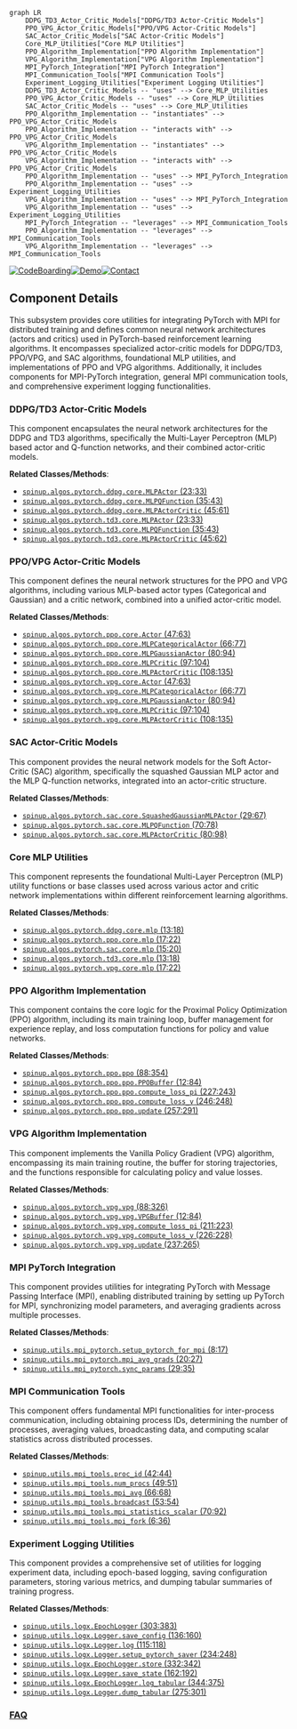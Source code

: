 ```mermaid
graph LR
    DDPG_TD3_Actor_Critic_Models["DDPG/TD3 Actor-Critic Models"]
    PPO_VPG_Actor_Critic_Models["PPO/VPG Actor-Critic Models"]
    SAC_Actor_Critic_Models["SAC Actor-Critic Models"]
    Core_MLP_Utilities["Core MLP Utilities"]
    PPO_Algorithm_Implementation["PPO Algorithm Implementation"]
    VPG_Algorithm_Implementation["VPG Algorithm Implementation"]
    MPI_PyTorch_Integration["MPI PyTorch Integration"]
    MPI_Communication_Tools["MPI Communication Tools"]
    Experiment_Logging_Utilities["Experiment Logging Utilities"]
    DDPG_TD3_Actor_Critic_Models -- "uses" --> Core_MLP_Utilities
    PPO_VPG_Actor_Critic_Models -- "uses" --> Core_MLP_Utilities
    SAC_Actor_Critic_Models -- "uses" --> Core_MLP_Utilities
    PPO_Algorithm_Implementation -- "instantiates" --> PPO_VPG_Actor_Critic_Models
    PPO_Algorithm_Implementation -- "interacts with" --> PPO_VPG_Actor_Critic_Models
    VPG_Algorithm_Implementation -- "instantiates" --> PPO_VPG_Actor_Critic_Models
    VPG_Algorithm_Implementation -- "interacts with" --> PPO_VPG_Actor_Critic_Models
    PPO_Algorithm_Implementation -- "uses" --> MPI_PyTorch_Integration
    PPO_Algorithm_Implementation -- "uses" --> Experiment_Logging_Utilities
    VPG_Algorithm_Implementation -- "uses" --> MPI_PyTorch_Integration
    VPG_Algorithm_Implementation -- "uses" --> Experiment_Logging_Utilities
    MPI_PyTorch_Integration -- "leverages" --> MPI_Communication_Tools
    PPO_Algorithm_Implementation -- "leverages" --> MPI_Communication_Tools
    VPG_Algorithm_Implementation -- "leverages" --> MPI_Communication_Tools
```
[![CodeBoarding](https://img.shields.io/badge/Generated%20by-CodeBoarding-9cf?style=flat-square)](https://github.com/CodeBoarding/GeneratedOnBoardings)[![Demo](https://img.shields.io/badge/Try%20our-Demo-blue?style=flat-square)](https://www.codeboarding.org/demo)[![Contact](https://img.shields.io/badge/Contact%20us%20-%20contact@codeboarding.org-lightgrey?style=flat-square)](mailto:contact@codeboarding.org)

## Component Details

This subsystem provides core utilities for integrating PyTorch with MPI for distributed training and defines common neural network architectures (actors and critics) used in PyTorch-based reinforcement learning algorithms. It encompasses specialized actor-critic models for DDPG/TD3, PPO/VPG, and SAC algorithms, foundational MLP utilities, and implementations of PPO and VPG algorithms. Additionally, it includes components for MPI-PyTorch integration, general MPI communication tools, and comprehensive experiment logging functionalities.

### DDPG/TD3 Actor-Critic Models
This component encapsulates the neural network architectures for the DDPG and TD3 algorithms, specifically the Multi-Layer Perceptron (MLP) based actor and Q-function networks, and their combined actor-critic models.


**Related Classes/Methods**:

- <a href="https://github.com/openai/spinningup/blob/master/spinup/algos/pytorch/ddpg/core.py#L23-L33" target="_blank" rel="noopener noreferrer">`spinup.algos.pytorch.ddpg.core.MLPActor` (23:33)</a>
- <a href="https://github.com/openai/spinningup/blob/master/spinup/algos/pytorch/ddpg/core.py#L35-L43" target="_blank" rel="noopener noreferrer">`spinup.algos.pytorch.ddpg.core.MLPQFunction` (35:43)</a>
- <a href="https://github.com/openai/spinningup/blob/master/spinup/algos/pytorch/ddpg/core.py#L45-L61" target="_blank" rel="noopener noreferrer">`spinup.algos.pytorch.ddpg.core.MLPActorCritic` (45:61)</a>
- <a href="https://github.com/openai/spinningup/blob/master/spinup/algos/pytorch/td3/core.py#L23-L33" target="_blank" rel="noopener noreferrer">`spinup.algos.pytorch.td3.core.MLPActor` (23:33)</a>
- <a href="https://github.com/openai/spinningup/blob/master/spinup/algos/pytorch/td3/core.py#L35-L43" target="_blank" rel="noopener noreferrer">`spinup.algos.pytorch.td3.core.MLPQFunction` (35:43)</a>
- <a href="https://github.com/openai/spinningup/blob/master/spinup/algos/pytorch/td3/core.py#L45-L62" target="_blank" rel="noopener noreferrer">`spinup.algos.pytorch.td3.core.MLPActorCritic` (45:62)</a>


### PPO/VPG Actor-Critic Models
This component defines the neural network structures for the PPO and VPG algorithms, including various MLP-based actor types (Categorical and Gaussian) and a critic network, combined into a unified actor-critic model.


**Related Classes/Methods**:

- <a href="https://github.com/openai/spinningup/blob/master/spinup/algos/pytorch/ppo/core.py#L47-L63" target="_blank" rel="noopener noreferrer">`spinup.algos.pytorch.ppo.core.Actor` (47:63)</a>
- <a href="https://github.com/openai/spinningup/blob/master/spinup/algos/pytorch/ppo/core.py#L66-L77" target="_blank" rel="noopener noreferrer">`spinup.algos.pytorch.ppo.core.MLPCategoricalActor` (66:77)</a>
- <a href="https://github.com/openai/spinningup/blob/master/spinup/algos/pytorch/ppo/core.py#L80-L94" target="_blank" rel="noopener noreferrer">`spinup.algos.pytorch.ppo.core.MLPGaussianActor` (80:94)</a>
- <a href="https://github.com/openai/spinningup/blob/master/spinup/algos/pytorch/ppo/core.py#L97-L104" target="_blank" rel="noopener noreferrer">`spinup.algos.pytorch.ppo.core.MLPCritic` (97:104)</a>
- <a href="https://github.com/openai/spinningup/blob/master/spinup/algos/pytorch/ppo/core.py#L108-L135" target="_blank" rel="noopener noreferrer">`spinup.algos.pytorch.ppo.core.MLPActorCritic` (108:135)</a>
- <a href="https://github.com/openai/spinningup/blob/master/spinup/algos/pytorch/vpg/core.py#L47-L63" target="_blank" rel="noopener noreferrer">`spinup.algos.pytorch.vpg.core.Actor` (47:63)</a>
- <a href="https://github.com/openai/spinningup/blob/master/spinup/algos/pytorch/vpg/core.py#L66-L77" target="_blank" rel="noopener noreferrer">`spinup.algos.pytorch.vpg.core.MLPCategoricalActor` (66:77)</a>
- <a href="https://github.com/openai/spinningup/blob/master/spinup/algos/pytorch/vpg/core.py#L80-L94" target="_blank" rel="noopener noreferrer">`spinup.algos.pytorch.vpg.core.MLPGaussianActor` (80:94)</a>
- <a href="https://github.com/openai/spinningup/blob/master/spinup/algos/pytorch/vpg/core.py#L97-L104" target="_blank" rel="noopener noreferrer">`spinup.algos.pytorch.vpg.core.MLPCritic` (97:104)</a>
- <a href="https://github.com/openai/spinningup/blob/master/spinup/algos/pytorch/vpg/core.py#L108-L135" target="_blank" rel="noopener noreferrer">`spinup.algos.pytorch.vpg.core.MLPActorCritic` (108:135)</a>


### SAC Actor-Critic Models
This component provides the neural network models for the Soft Actor-Critic (SAC) algorithm, specifically the squashed Gaussian MLP actor and the MLP Q-function networks, integrated into an actor-critic structure.


**Related Classes/Methods**:

- <a href="https://github.com/openai/spinningup/blob/master/spinup/algos/pytorch/sac/core.py#L29-L67" target="_blank" rel="noopener noreferrer">`spinup.algos.pytorch.sac.core.SquashedGaussianMLPActor` (29:67)</a>
- <a href="https://github.com/openai/spinningup/blob/master/spinup/algos/pytorch/sac/core.py#L70-L78" target="_blank" rel="noopener noreferrer">`spinup.algos.pytorch.sac.core.MLPQFunction` (70:78)</a>
- <a href="https://github.com/openai/spinningup/blob/master/spinup/algos/pytorch/sac/core.py#L80-L98" target="_blank" rel="noopener noreferrer">`spinup.algos.pytorch.sac.core.MLPActorCritic` (80:98)</a>


### Core MLP Utilities
This component represents the foundational Multi-Layer Perceptron (MLP) utility functions or base classes used across various actor and critic network implementations within different reinforcement learning algorithms.


**Related Classes/Methods**:

- <a href="https://github.com/openai/spinningup/blob/master/spinup/algos/pytorch/ddpg/core.py#L13-L18" target="_blank" rel="noopener noreferrer">`spinup.algos.pytorch.ddpg.core.mlp` (13:18)</a>
- <a href="https://github.com/openai/spinningup/blob/master/spinup/algos/pytorch/ppo/core.py#L17-L22" target="_blank" rel="noopener noreferrer">`spinup.algos.pytorch.ppo.core.mlp` (17:22)</a>
- <a href="https://github.com/openai/spinningup/blob/master/spinup/algos/pytorch/sac/core.py#L15-L20" target="_blank" rel="noopener noreferrer">`spinup.algos.pytorch.sac.core.mlp` (15:20)</a>
- <a href="https://github.com/openai/spinningup/blob/master/spinup/algos/pytorch/td3/core.py#L13-L18" target="_blank" rel="noopener noreferrer">`spinup.algos.pytorch.td3.core.mlp` (13:18)</a>
- <a href="https://github.com/openai/spinningup/blob/master/spinup/algos/pytorch/vpg/core.py#L17-L22" target="_blank" rel="noopener noreferrer">`spinup.algos.pytorch.vpg.core.mlp` (17:22)</a>


### PPO Algorithm Implementation
This component contains the core logic for the Proximal Policy Optimization (PPO) algorithm, including its main training loop, buffer management for experience replay, and loss computation functions for policy and value networks.


**Related Classes/Methods**:

- <a href="https://github.com/openai/spinningup/blob/master/spinup/algos/pytorch/ppo/ppo.py#L88-L354" target="_blank" rel="noopener noreferrer">`spinup.algos.pytorch.ppo.ppo` (88:354)</a>
- <a href="https://github.com/openai/spinningup/blob/master/spinup/algos/pytorch/ppo/ppo.py#L12-L84" target="_blank" rel="noopener noreferrer">`spinup.algos.pytorch.ppo.ppo.PPOBuffer` (12:84)</a>
- <a href="https://github.com/openai/spinningup/blob/master/spinup/algos/pytorch/ppo/ppo.py#L227-L243" target="_blank" rel="noopener noreferrer">`spinup.algos.pytorch.ppo.ppo.compute_loss_pi` (227:243)</a>
- <a href="https://github.com/openai/spinningup/blob/master/spinup/algos/pytorch/ppo/ppo.py#L246-L248" target="_blank" rel="noopener noreferrer">`spinup.algos.pytorch.ppo.ppo.compute_loss_v` (246:248)</a>
- <a href="https://github.com/openai/spinningup/blob/master/spinup/algos/pytorch/ppo/ppo.py#L257-L291" target="_blank" rel="noopener noreferrer">`spinup.algos.pytorch.ppo.ppo.update` (257:291)</a>


### VPG Algorithm Implementation
This component implements the Vanilla Policy Gradient (VPG) algorithm, encompassing its main training routine, the buffer for storing trajectories, and the functions responsible for calculating policy and value losses.


**Related Classes/Methods**:

- <a href="https://github.com/openai/spinningup/blob/master/spinup/algos/pytorch/vpg/vpg.py#L88-L326" target="_blank" rel="noopener noreferrer">`spinup.algos.pytorch.vpg.vpg` (88:326)</a>
- <a href="https://github.com/openai/spinningup/blob/master/spinup/algos/pytorch/vpg/vpg.py#L12-L84" target="_blank" rel="noopener noreferrer">`spinup.algos.pytorch.vpg.vpg.VPGBuffer` (12:84)</a>
- <a href="https://github.com/openai/spinningup/blob/master/spinup/algos/pytorch/vpg/vpg.py#L211-L223" target="_blank" rel="noopener noreferrer">`spinup.algos.pytorch.vpg.vpg.compute_loss_pi` (211:223)</a>
- <a href="https://github.com/openai/spinningup/blob/master/spinup/algos/pytorch/vpg/vpg.py#L226-L228" target="_blank" rel="noopener noreferrer">`spinup.algos.pytorch.vpg.vpg.compute_loss_v` (226:228)</a>
- <a href="https://github.com/openai/spinningup/blob/master/spinup/algos/pytorch/vpg/vpg.py#L237-L265" target="_blank" rel="noopener noreferrer">`spinup.algos.pytorch.vpg.vpg.update` (237:265)</a>


### MPI PyTorch Integration
This component provides utilities for integrating PyTorch with Message Passing Interface (MPI), enabling distributed training by setting up PyTorch for MPI, synchronizing model parameters, and averaging gradients across multiple processes.


**Related Classes/Methods**:

- <a href="https://github.com/openai/spinningup/blob/master/spinup/utils/mpi_pytorch.py#L8-L17" target="_blank" rel="noopener noreferrer">`spinup.utils.mpi_pytorch.setup_pytorch_for_mpi` (8:17)</a>
- <a href="https://github.com/openai/spinningup/blob/master/spinup/utils/mpi_pytorch.py#L20-L27" target="_blank" rel="noopener noreferrer">`spinup.utils.mpi_pytorch.mpi_avg_grads` (20:27)</a>
- <a href="https://github.com/openai/spinningup/blob/master/spinup/utils/mpi_pytorch.py#L29-L35" target="_blank" rel="noopener noreferrer">`spinup.utils.mpi_pytorch.sync_params` (29:35)</a>


### MPI Communication Tools
This component offers fundamental MPI functionalities for inter-process communication, including obtaining process IDs, determining the number of processes, averaging values, broadcasting data, and computing scalar statistics across distributed processes.


**Related Classes/Methods**:

- <a href="https://github.com/openai/spinningup/blob/master/spinup/utils/mpi_tools.py#L42-L44" target="_blank" rel="noopener noreferrer">`spinup.utils.mpi_tools.proc_id` (42:44)</a>
- <a href="https://github.com/openai/spinningup/blob/master/spinup/utils/mpi_tools.py#L49-L51" target="_blank" rel="noopener noreferrer">`spinup.utils.mpi_tools.num_procs` (49:51)</a>
- <a href="https://github.com/openai/spinningup/blob/master/spinup/utils/mpi_tools.py#L66-L68" target="_blank" rel="noopener noreferrer">`spinup.utils.mpi_tools.mpi_avg` (66:68)</a>
- <a href="https://github.com/openai/spinningup/blob/master/spinup/utils/mpi_tools.py#L53-L54" target="_blank" rel="noopener noreferrer">`spinup.utils.mpi_tools.broadcast` (53:54)</a>
- <a href="https://github.com/openai/spinningup/blob/master/spinup/utils/mpi_tools.py#L70-L92" target="_blank" rel="noopener noreferrer">`spinup.utils.mpi_tools.mpi_statistics_scalar` (70:92)</a>
- <a href="https://github.com/openai/spinningup/blob/master/spinup/utils/mpi_tools.py#L6-L36" target="_blank" rel="noopener noreferrer">`spinup.utils.mpi_tools.mpi_fork` (6:36)</a>


### Experiment Logging Utilities
This component provides a comprehensive set of utilities for logging experiment data, including epoch-based logging, saving configuration parameters, storing various metrics, and dumping tabular summaries of training progress.


**Related Classes/Methods**:

- <a href="https://github.com/openai/spinningup/blob/master/spinup/utils/logx.py#L303-L383" target="_blank" rel="noopener noreferrer">`spinup.utils.logx.EpochLogger` (303:383)</a>
- <a href="https://github.com/openai/spinningup/blob/master/spinup/utils/logx.py#L136-L160" target="_blank" rel="noopener noreferrer">`spinup.utils.logx.Logger.save_config` (136:160)</a>
- <a href="https://github.com/openai/spinningup/blob/master/spinup/utils/logx.py#L115-L118" target="_blank" rel="noopener noreferrer">`spinup.utils.logx.Logger.log` (115:118)</a>
- <a href="https://github.com/openai/spinningup/blob/master/spinup/utils/logx.py#L234-L248" target="_blank" rel="noopener noreferrer">`spinup.utils.logx.Logger.setup_pytorch_saver` (234:248)</a>
- <a href="https://github.com/openai/spinningup/blob/master/spinup/utils/logx.py#L332-L342" target="_blank" rel="noopener noreferrer">`spinup.utils.logx.EpochLogger.store` (332:342)</a>
- <a href="https://github.com/openai/spinningup/blob/master/spinup/utils/logx.py#L162-L192" target="_blank" rel="noopener noreferrer">`spinup.utils.logx.Logger.save_state` (162:192)</a>
- <a href="https://github.com/openai/spinningup/blob/master/spinup/utils/logx.py#L344-L375" target="_blank" rel="noopener noreferrer">`spinup.utils.logx.EpochLogger.log_tabular` (344:375)</a>
- <a href="https://github.com/openai/spinningup/blob/master/spinup/utils/logx.py#L275-L301" target="_blank" rel="noopener noreferrer">`spinup.utils.logx.Logger.dump_tabular` (275:301)</a>




### [FAQ](https://github.com/CodeBoarding/GeneratedOnBoardings/tree/main?tab=readme-ov-file#faq)